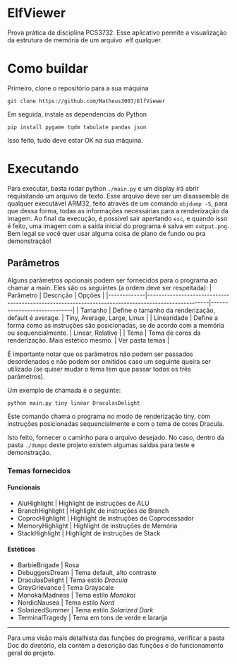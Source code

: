 # ElfViewer
Prova prática da disciplina PCS3732. Esse aplicativo permite a visualização da estrutura de memória de um arquivo .elf qualquer.

# Como buildar
Primeiro, clone o repositório para a sua máquina
```
git clone https://github.com/Matheus3007/ElfViewer
```
Em seguida, instale as dependencias do Python
```
pip install pygame tqdm tabulate pandas json 
```
Isso feito, tudo deve estar OK na sua máquina.

# Executando
Para executar, basta rodar python `./main.py` e um display irá abrir requisitando um arquivo de texto. Esse arquivo deve ser um disassemble de qualquer executável ARM32, feito através de um comando `objdump -S`, para que dessa forma, todas as informações necessárias para a renderização da imagem.
Ao final da execução, é possível sair apertando `esc`, e quando isso é feito, uma imagem com a saída inicial do programa é salva em `output.png`. Bem legal se você quer usar alguma coisa de plano de fundo ou pra demonstração!
## Parâmetros
Alguns parâmetros opcionais podem ser fornecidos para o programa ao chamar a main. Eles são os seguintes (a ordem deve ser respeitada):
| Parâmetro   | Descrição                                                                                          | Opções                      |
|-------------|----------------------------------------------------------------------------------------------------|-----------------------------|
| Tamanho     | Define o tamanho da renderização, default é average.                                               | Tiny, Average, Large, Linux |
| Linearidade | Define a forma como as instruções são posicionadas, se de acordo com a memória ou sequencialmente. | Linear, Relative            |
| Tema        | Tema de cores da renderização. Mais estético mesmo.                                                | Ver pasta temas             |

É importante notar que os parâmetros não podem ser passados desordenados e não podem ser omitidos caso um seguinte queira ser utilizado (se quiser mudar o tema tem que passar todos os três parâmetros).

Um exemplo de chamada é o seguinte:
```
python main.py tiny linear DraculasDelight
```
Este comando chama o programa no modo de renderização tiny, com instruções posicionadas sequencialmente e com o tema de cores Dracula.

Isto feito, fornecer o caminho para o arquivo desejado. No caso, dentro da pasta `./dumps` deste projeto existem algumas saídas para teste e demonstração.

### Temas fornecidos
#### Funcionais
- AluHighlight | Highlight de instruções de ALU
- BranchHighlight | Highlight de instruções de Branch
- CoprocHighlight | Highlight de instruções de Coprocessador
- MemoryHighlight | Highlight de instruções de Memória
- StackHighlight | Highlight de instruções de Stack

#### Estéticos
- BarbieBrigade | Rosa
- DebuggersDream | Tema default, alto contraste
- DraculasDelight | Tema estilo *Dracula*
- GreyGrievance | Tema Grayscale
- MonokaiMadness | Tema estilo *Monokai* 
- NordicNausea | Tema estilo *Nord*
- SolarizedSummer | Tema estilo *Solarized Dark*
- TerminalTragedy | Tema em tons de verde e laranja

***
Para uma visão mais detalhista das funções do programa, verificar a pasta Doc do diretório, ela contém a descrição das funções e do funcionamento geral do projeto.